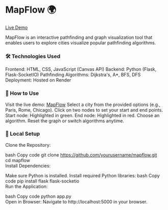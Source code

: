 # MapFlow 🌍
[Live Demo](https://mapflow.onrender.com)

MapFlow is an interactive pathfinding and graph visualization tool that enables users to explore cities visualize popular pathfinding algorithms. 

### 🛠️ Technologies Used
Frontend:
HTML, CSS, JavaScript (Canvas API)
Backend:
Python (Flask, Flask-SocketIO)
Pathfinding Algorithms:
Dijkstra's, A*, BFS, DFS
Deployment:
Hosted on Render

### 📖 How to Use
Visit the live demo: [MapFlow](https://mapflow.onrender.com)
Select a city from the provided options (e.g., Paris, Rome, Chicago).
Click on two nodes to set your start and end points.
Start node: Highlighted in green.
End node: Highlighted in red.
Choose an algorithm.
Reset the graph or switch algorithms anytime.

### 🔧 Local Setup
Clone the Repository:

bash
Copy code
git clone https://github.com/yourusername/mapflow.git  
cd mapflow  
Install Dependencies:

Make sure Python is installed.
Install required Python libraries:
bash
Copy code
pip install flask flask-socketio  
Run the Application:

bash
Copy code
python app.py  
Open in Browser:
Navigate to http://localhost:5000 in your browser.

